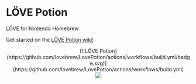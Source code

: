 # LÖVE Potion
LÖVE for Nintendo Homebrew

Get started on the [LÖVE Potion wiki!](https://lovebrew.org)

<div align='center'>
[![LÖVE Potion](https://github.com/lovebrew/LovePotion/actions/workflows/build.yml/badge.svg)](https://github.com/lovebrew/LovePotion/actions/workflows/build.yml)
</div>

<div align='center'>
  <img src="https://i.imgur.com/qf9wDlA.png"></img>
</div>
